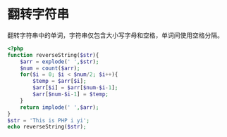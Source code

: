 # 翻转字符串

翻转字符串中的单词，字符串仅包含大小写字母和空格，单词间使用空格分隔。

```php
<?php
function reverseString($str){
    $arr = explode(' ',$str);
    $num = count($arr);
    for($i = 0; $i < $num/2; $i++){
        $temp = $arr[$i];
        $arr[$i] = $arr[$num-$i-1];
        $arr[$num-$i-1] = $temp;
    }
    return implode(' ',$arr);
}
$str = 'This is PHP i yi';
echo reverseString($str);
```
